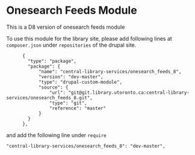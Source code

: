 # Onesearch Feeds Module
This is a D8 version of onesearch feeds module

To use this module for the library site, please add following lines at `composer.json` under `repositories` of the drupal site.

```
      {
        "type": "package",
        "package": {
            "name": "central-library-services/onesearch_feeds_8",
            "version": "dev-master",
            "type": "drupal-custom-module",
            "source": {
                "url": "git@git.library.utoronto.ca:central-library-services/onesearch_feeds_8.git",
                "type": "git",
                "reference": "master"
            }
        }       
      },
```
and add the following line under `require`
```
"central-library-services/onesearch_feeds_8": "dev-master",
```